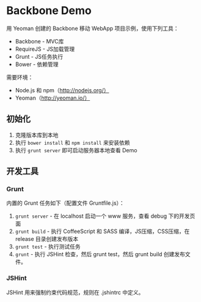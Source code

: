 Backbone Demo
======

用 Yeoman 创建的 Backbone 移动 WebApp 项目示例，使用下列工具：

* Backbone - MVC库
* RequireJS - JS加载管理
* Grunt - JS任务执行
* Bower - 依赖管理

需要环境：

* Node.js 和 npm（http://nodejs.org/）
* Yeoman（http://yeoman.io/）


## 初始化

1. 克隆版本库到本地
2. 执行 `bower install` 和 `npm install` 来安装依赖
3. 执行 `grunt server` 即可启动服务器本地查看 Demo

## 开发工具

### Grunt

内置的 Grunt 任务如下（配置文件 Gruntfile.js）：

1. `grunt server` - 在 localhost 启动一个 www 服务，查看 debug 下的开发页面
2. `grunt build` - 执行 CoffeeScript 和 SASS 编译，JS压缩，CSS压缩，在 release 目录创建发布版本
3. `grunt test` - 执行测试任务
4. `grunt` - 执行 JSHint 检查，然后 grunt test，然后 grunt build 创建发布文件。

### JSHint

JSHint 用来强制约束代码规范，规则在 .jshintrc 中定义。